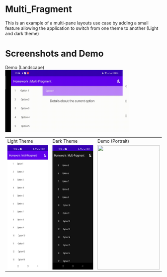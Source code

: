 # Multi_Fragment
This is an example of a multi-pane layouts use case by adding a small feature allowing the application to switch from one theme to another (Light and dark theme)
# Screenshots and Demo

<table align="center">
  <tr>
    <td>Light Theme</td>
     <td>Dark Theme</td>
     <td colspan="2"> Demo (Portrait) </td>
  </tr>
  <tr>
    <td><img src="./Screenshot1.jpg" width=200 height=400></td>
    <td><img src="./Screenshot2.jpg" width=200 height=400></td>
    <td><img src="./Demo_Portrait.gif" width=200 height=400></td>
  </tr>
  <tr colspan="3">Demo (Landscape)</tr>
  <tr colspan="3">
  <img src="./Demo_Landscape.gif" width=400 height=200></tr>
 </table>
 
